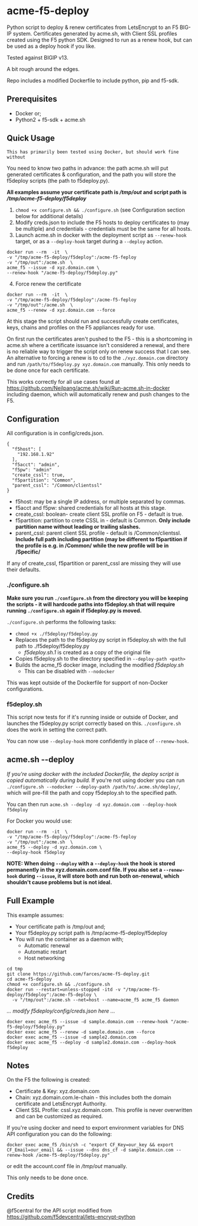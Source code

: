 # acme-f5-deploy
Python script to deploy &amp; renew certificates from LetsEncrypt to an F5 BIG-IP system. Certificates generated by acme.sh, with Client SSL profiles created using the F5 python SDK. Designed to run as a renew hook, but can be used as a deploy hook if you like.

Tested against BIGIP v13.

A bit rough around the edges.

Repo includes a modified Dockerfile to include python, pip and f5-sdk.
## Prerequisites
- Docker or;
- Python2 + f5-sdk + acme.sh

## Quick Usage
`This has primarily been tested using Docker, but should work fine without`

You need to know two paths in advance: the path acme.sh will put generated certificates & configuration, and the path you will store the f5deploy scripts (the path to f5deploy.py).

**All examples assume your certificate path is _/tmp/out_ and script path is _/tmp/acme-f5-deploy/f5deploy_**
1. `chmod +x configure.sh && ./configure.sh` (see Configuration section below for additional details)
2. Modify creds.json to include the F5 hosts to deploy certificates to (may be multiple) and credentials - credentials must be the same for all hosts.
3. Launch acme.sh in docker with the deployment script as `--renew-hook` target, or as a `--deploy-hook` target during a `--deploy` action.
  ```
 docker run --rm  -it  \
 -v "/tmp/acme-f5-deploy/f5deploy":/acme-f5-feploy
 -v "/tmp/out":/acme.sh  \
 acme_f5 --issue -d xyz.domain.com \ 
 --renew-hook "/acme-f5-deploy/f5deploy.py"
  ```
4. Force renew the certificate
  ```
  docker run --rm  -it  \
  -v "/tmp/acme-f5-deploy/f5deploy":/acme-f5-feploy
  -v "/tmp/out":/acme.sh  \
  acme_f5 --renew -d xyz.domain.com --force
  ```
  
At this stage the script should run and successfully create certificates, keys, chains and profiles on the F5 appliances ready for use.

On first run the certificates aren't pushed to the F5 - this is a shortcoming in acme.sh where a certificate issuance isn't considered a renewal, and there is no reliable way to trigger the script only on renew success that I can see. 
An alternative to forcing a renew is to cd to the `./xyz.domain.com` directory and run `/path/to/f5deploy.py xyz.domain.com` manually. This only needs to be done once for each certificate.

This works correctly for all use cases found at https://github.com/Neilpang/acme.sh/wiki/Run-acme.sh-in-docker including daemon, which will automatically renew and push changes to the F5.

## Configuration
All configuration is in config/creds.json.
```
{
  "f5host": [
    "192.168.1.92"
  ],
  "f5acct": "admin",
  "f5pw": "admin"
  "create_cssl": true,
  "f5partition": "Common",
  "parent_cssl": "/Common/clientssl"
}
```
* f5host: may be a single IP address, or multiple separated by commas.
* f5acct and f5pw: shared credentials for all hosts at this stage.
* create_cssl: boolean- create client SSL profile on F5 - default is true.
* f5partition: partition to crete CSSL in - default is Common. **Only include partition name without leading or trailing slashes.**
* parent_cssl: parent client SSL profile - default is /Common/clientssl. **Include full path including partition (may be different to f5partition if the profile is e.g. in /Common/ while the new profile will be in /Specific/**

If any of create_cssl, f5partition or parent_cssl are missing they will use their defaults.

### ./configure.sh
**Make sure you run `./configure.sh` from the directory you will be keeping the scripts - it will hardcode paths into f5deploy.sh that will require running `./configure.sh` again if f5deploy.py is moved.**

`./configure.sh` performs the following tasks:
- `chmod +x ./f5deploy/f5deploy.py`
- Replaces the path to the f5deploy.py script in f5deploy.sh with the full path to ./f5deploy/f5deploy.py
    - *f5deploy.sh.1* is created as a copy of the original file
- Copies f5deploy.sh to the directory specified in `--deploy-path <path>`
- Builds the acme_f5 docker image, including the modified *f5deploy.sh*
    - This can be disabled with `--nodocker`
    
This was kept outside of the Dockerfile for support of non-Docker configurations.

### f5deploy.sh
This script now tests for if it's running inside or outside of Docker, and launches the f5deploy.py script correctly based on this. `./configure.sh` does the work in setting the correct path.

You can now use `--deploy-hook` more confidently in place of `--renew-hook`.

## acme.sh --deploy
*If you're using docker with the included Dockerfile, the deploy script is copied automatically during build.*
If you're not using docker you can run `./configure.sh --nodocker --deploy-path /path/to/.acme.sh/deploy/`, which will pre-fill the path and copy f5deploy.sh to the specified path.

You can then run `acme.sh --deploy -d xyz.domain.com --deploy-hook f5deploy`

For Docker you would use:
```
docker run --rm  -it  \
-v "/tmp/acme-f5-deploy/f5deploy":/acme-f5-feploy
-v "/tmp/out":/acme.sh  \
acme_f5 --deploy -d xyz.domain.com \ 
--deploy-hook f5deploy
```
**NOTE: When doing `--deploy` with a `--deploy-hook` the hook is stored permanently in the xyz.domain.com.conf file. 
If you also set a `--renew-hook` during `--issue`, it will store both and run both on-renewal, which shouldn't cause problems but is not ideal.**


## Full Example
This example assumes:
- Your certificate path is /tmp/out and;
- Your f5deploy.py script path is /tmp/acme-f5-deploy/f5deploy
- You will run the container as a daemon with;
  - Automatic renewal
  - Automatic restart
  - Host networking

```
cd tmp
git clone https://github.com/farces/acme-f5-deploy.git
cd acme-f5-deploy
chmod +x configure.sh && ./configure.sh
docker run --restart=unless-stopped -itd -v "/tmp/acme-f5-deploy/f5deploy":/acme-f5-deploy \
  -v "/tmp/out":/acme.sh --net=host --name=acme_f5 acme_f5 daemon
```
*... modify f5deploy/config/creds.json here ...*
```
docker exec acme_f5 --issue -d sample.domain.com --renew-hook "/acme-f5-deploy/f5deploy.py"
docker exec acme_f5 --renew -d sample.domain.com --force
docker exec acme_f5 --issue -d sample2.domain.com
docker exec acme_f5 --deploy -d sample2.domain.com --deploy-hook f5deploy
```

## Notes
On the F5 the following is created:
- Certificate & Key: xyz.domain.com
- Chain: xyz.domain.com.le-chain - this includes both the domain certificate and LetsEncrypt Authority.
- Client SSL Profile: cssl.xyz.domain.com. This profile is never overwritten and can be customized as required.

If you're using docker and need to export environment variables for DNS API configuration you can do the following:
```
docker exec acme_f5 /bin/sh -c "export CF_Key=our_key && export CF_Email=our_email && --issue --dns dns_cf -d sample.domain.com --renew-hook /acme-f5-deploy/f5deploy.py"
```
or edit the account.conf file in */tmp/out* manually.

This only needs to be done once.

## Credits
@f5central for the API script modified from https://github.com/f5devcentral/lets-encrypt-python
